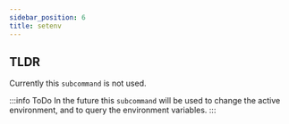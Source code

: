 ```yaml
---
sidebar_position: 6
title: setenv
---
```


## TLDR

Currently this `subcommand` is not used.

:::info ToDo
In the future this `subcommand` will be used to change the active environment, and to query the environment variables.
:::
